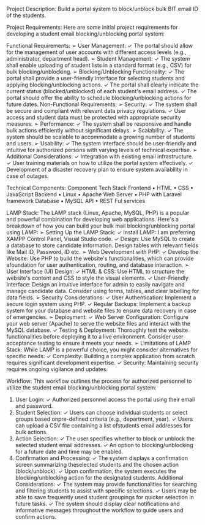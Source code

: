 Project Description:
Build a portal system to block/unblock bulk BIT email ID of the students.

Project Requirements:
Here are some initial project requirements for developing a student email
blocking/unblocking portal system:

Functional Requirements:
➢ User Management:
✓ The portal should allow for the management of user accounts with
different access levels (e.g., administrator, department head).
➢ Student Management:
✓ The system shall enable uploading of student lists in a standard
format (e.g., CSV) for bulk blocking/unblocking.
➢ Blocking/Unblocking Functionality:
✓ The portal shall provide a user-friendly interface for selecting
students and applying blocking/unblocking actions.
✓ The portal shall clearly indicate the current status
(blocked/unblocked) of each student's email address.
✓ The portal should offer the ability to schedule blocking/unblocking
actions for future dates.
Non-Functional Requirements:
➢ Security:
✓ The system shall be secure and compliant with relevant data
privacy regulations.
✓ User access and student data must be protected with appropriate
security measures.
➢ Performance:
✓ The system shall be responsive and handle bulk actions efficiently
without significant delays.
➢ Scalability:
✓ The system should be scalable to accommodate a growing number
of students and users.
➢ Usability:
✓ The system interface should be user-friendly and intuitive for
authorized persons with varying levels of technical expertise.
➢ Additional Considerations:
✓ Integration with existing email infrastructure.
✓ User training materials on how to utilize the portal system
effectively.
✓ Development of a disaster recovery plan to ensure system
availability in case of outages.


Technical Components:
Component Tech Stack
Frontend 
• HTML
• CSS
• JavaScript
Backend 
• Linux
• Apache Web Server
• PHP with Laravel framework
Database 
• MySQL
API 
• REST Ful services


LAMP Stack:
The LAMP stack (Linux, Apache, MySQL, PHP) is a popular and powerful
combination for developing web applications. Here's a breakdown of how you
can build your bulk mail blocking/unblocking portal using LAMP:
➢ Setting Up the LAMP Stack:
✓ Install LAMP: I am preferring XAMPP Control Panel, Visual Studio
code.
✓ Design: Use MySQL to create a database to store candidate information.
Design tables with relevant fields like Mail ID, Password, ID etc.
➢ Web Development with PHP:
✓ Develop the Website: Use PHP to build the website's functionalities, 
which can provide afoundation for user authentication, routing, and
database interaction.
➢ User Interface (UI) Design:
✓ HTML & CSS: Use HTML to structure the website's content and CSS to
style the visual elements.
✓ User-Friendly Interface: Design an intuitive interface for admin to easily 
navigate and manage candidate data. Consider using forms, tables, and 
clear labelling for data fields.
➢ Security Considerations:
✓ User Authentication: Implement a secure login system using PHP.
✓ Regular Backups: Implement a backup system for your database and
website files to ensure data recovery in case of emergencies.
➢ Deployment:
✓ Web Server Configuration: Configure your web server (Apache) to
serve the website files and interact with the MySQL database.
✓ Testing & Deployment: Thoroughly test the website functionalities
before deploying it to a live environment. Consider user acceptance
testing to ensure it meets your needs.
➢ Limitations of LAMP Stack:
While LAMP is a powerful choice, you might consider alternatives for specific
needs:
✓ Complexity: Building a complex application from scratch requires
significant development expertise.
✓ Security: Maintaining security requires ongoing vigilance and updates.


Workflow:
This workflow outlines the process for authorized personnel to utilize the
student email blocking/unblocking portal system:
1. User Login:
✓ Authorized personnel access the portal using their email and
password.
2. Student Selection:
✓ Users can choose individual students or select groups based
onpre-defined criteria (e.g., department, year).
✓ Users can upload a CSV file containing a list ofstudents 
email addresses for bulk actions.
3. Action Selection:
✓ The user specifies whether to block or unblock the selected 
student email addresses.
✓ An option to blocking/unblocking for a future date and time
may be enabled.
4. Confirmation and Processing:
✓ The system displays a confirmation screen 
summarizing theselected students and the chosen action
(block/unblock).
✓ Upon confirmation, the system executes the 
blocking/unblocking action for the designated students.
Additional Considerations:
✓ The system may provide functionalities for searching and 
filtering students to assist with specific selections.
✓ Users may be able to save frequently used student 
groupings for quicker selection in future tasks.
✓ The system should display clear notifications and informative
messages throughout the workflow to guide users and confirm
actions.
